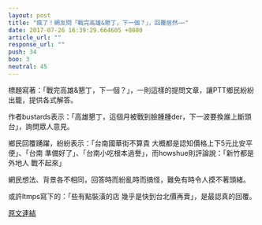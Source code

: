 ```yaml
---
layout: post
title: "瘋了！網友問「戰完高雄&懇丁，下一個？」，回覆居然⋯⋯"
date: 2017-07-26 16:39:29.664605 +0800
article_url: ""
response_url: ""
push: 34
boo: 3
neutral: 45
---
```


標題寫著：「戰完高雄&懇丁，下一個？」，一則這樣的提問文章，讓PTT鄉民紛紛出籠，提供各式解答。

作者bustards表示：「高雄懇丁，這個月被戰到臉腫腫der，下一波要換誰上斷頭台」，詢問眾人意見。

鄉民回覆踴躍，紛紛表示：「台南國華街不算貴 大概都是認知價格上下5元比安平便」、「台南 準備好了」、「台南小吃根本過譽」，而howshue則評論說：「新竹都是外地人 戰不起來」

網民想法、背景各不相同，回答時而紛亂時而搞怪，難免有時令人摸不著頭緒。

或許ltmps寫下的：「些有點裝潢的店 幾乎是快到台北價再賣」，是最認真的回覆。

<a href = "https://www.ptt.cc/bbs/Gossiping/M.1501049510.A.665.html">原文連結</a>

